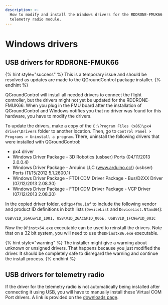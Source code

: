 ```yaml
---
description: >-
  How to modify and install the Windows drivers for the RDDRONE-FMUK66 and
  telemetry radio module.
---
```


# Windows drivers

## USB drivers for RDDRONE-FMUK66

{% hint style="success" %}
This is a temporary issue and should be resolved as updates are made to the QGroundControl package installer. 
{% endhint %}

QGroundControl will install all needed drivers to connect the flight controller, but the drivers might not yet be updated for the RDDRONE-FMUK66. When you plug in the FMU board after the installation of QGroundControl and Windows notifies you that no driver was found for this hardware, you have to modify the drivers.

To update the drivers, make a copy of the `C:\Program Files (x86)\px4 driver\Drivers` folder to another location. Then, go to `Control Panel > Programs > Uninstall a program`. There, uninstall the following drivers that were installed with QGroundControl:

* px4 driver
* Windows Driver Package - 3D Robotics \(usbser\) Ports  \(04/11/2013 2.0.0.4\)
* Windows Driver Package - Arduino LLC \(www.arduino.cc\) \(usbser\) Ports  \(11/15/2012 5.1.2600.1\)
* Windows Driver Package - FTDI CDM Driver Package - Bus/D2XX Driver \(07/12/2013 2.08.30\)
* Windows Driver Package - FTDI CDM Driver Package - VCP Driver \(07/12/2013 2.08.30\)

In the copied driver folder, edit`px4fmu.inf` to include the following vendor and product ID definitions in both lists \(`DeviceList` and `DeviceList.NTamd64`\):

```text
USB\VID_26AC&PID_1001, USB\VID_26AC&PID_006E, USB\VID_1FC9&PID_001C
```

Now the `DPinstx64.exe` executable can be used to reinstall the drivers. Note that on a 32 bit system, you will need to use the`DPinstx86.exe` executable.

{% hint style="warning" %}
The installer might give a warning about unknown or unsigned drivers. That happens because you just modified the driver. It should be completely safe to disregard the warning and continue the install process.
{% endhint %}

## USB drivers for telemetry radio

If the driver for the telemetry radio is not automatically being installed after connecting it using USB, you will have to manually install these Virtual COM Port drivers. A link is provided on the [downloads page](../downloads.md#virtual-com-port-drivers-for-ftdi-usb-ttl-3-v3-cable).


